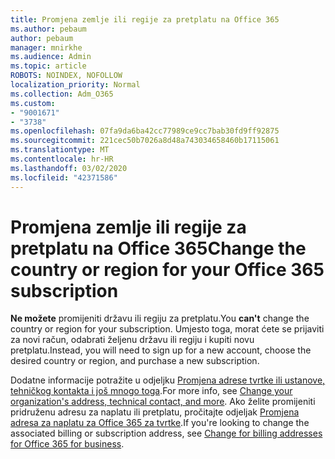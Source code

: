 ```yaml
---
title: Promjena zemlje ili regije za pretplatu na Office 365
ms.author: pebaum
author: pebaum
manager: mnirkhe
ms.audience: Admin
ms.topic: article
ROBOTS: NOINDEX, NOFOLLOW
localization_priority: Normal
ms.collection: Adm_O365
ms.custom:
- "9001671"
- "3738"
ms.openlocfilehash: 07fa9da6ba42cc77989ce9cc7bab30fd9ff92875
ms.sourcegitcommit: 221cec50b7026a8d48a743034658460b17115061
ms.translationtype: MT
ms.contentlocale: hr-HR
ms.lasthandoff: 03/02/2020
ms.locfileid: "42371586"
---
```

# <a name="change-the-country-or-region-for-your-office-365-subscription"></a><span data-ttu-id="f258c-102">Promjena zemlje ili regije za pretplatu na Office 365</span><span class="sxs-lookup"><span data-stu-id="f258c-102">Change the country or region for your Office 365 subscription</span></span>

<span data-ttu-id="f258c-103">**Ne možete** promijeniti državu ili regiju za pretplatu.</span><span class="sxs-lookup"><span data-stu-id="f258c-103">You **can't** change the country or region for your subscription.</span></span> <span data-ttu-id="f258c-104">Umjesto toga, morat ćete se prijaviti za novi račun, odabrati željenu državu ili regiju i kupiti novu pretplatu.</span><span class="sxs-lookup"><span data-stu-id="f258c-104">Instead, you will need to sign up for a new account, choose the desired country or region, and purchase a new subscription.</span></span> 

<span data-ttu-id="f258c-105">Dodatne informacije potražite u odjeljku [Promjena adrese tvrtke ili ustanove, tehničkog kontakta i još mnogo toga](https://docs.microsoft.com/en-us/microsoft-365/admin/manage/change-address-contact-and-more?view=o365-worldwide).</span><span class="sxs-lookup"><span data-stu-id="f258c-105">For more info, see [Change your organization's address, technical contact, and more](https://docs.microsoft.com/en-us/microsoft-365/admin/manage/change-address-contact-and-more?view=o365-worldwide).</span></span> <span data-ttu-id="f258c-106">Ako želite promijeniti pridruženu adresu za naplatu ili pretplatu, pročitajte odjeljak [Promjena adresa za naplatu za Office 365 za tvrtke](https://docs.microsoft.com/en-us/microsoft-365/commerce/billing-and-payments/change-your-billing-addresses?view=o365-worldwide).</span><span class="sxs-lookup"><span data-stu-id="f258c-106">If you're looking to change the associated billing or subscription address, see [Change for billing addresses for Office 365 for business](https://docs.microsoft.com/en-us/microsoft-365/commerce/billing-and-payments/change-your-billing-addresses?view=o365-worldwide).</span></span> 
